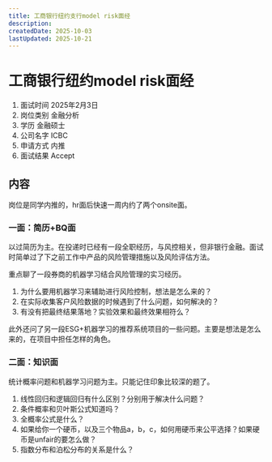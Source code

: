 ```yaml
---
title: 工商银行纽约支行model risk面经
description: 
createdDate: 2025-10-03
lastUpdated: 2025-10-21
---
```

# 工商银行纽约model risk面经
1. 面试时间 2025年2月3日
2. 岗位类别 金融分析
3. 学历 金融硕士
4. 公司名字 ICBC
5. 申请方式 内推
6. 面试结果 Accept

## 内容
岗位是同学内推的，hr面后快速一周内约了两个onsite面。

### 一面：简历+BQ面
以过简历为主。在投递时已经有一段全职经历，与风控相关，但非银行金融。面试时简单过了下之前工作中产品的风险管理措施以及风险评估方法。

重点聊了一段券商的机器学习结合风险管理的实习经历。
1. 为什么要用机器学习来辅助进行风险控制，想法是怎么来的？
2. 在实际收集客户风险数据的时候遇到了什么问题，如何解决的？
3. 有没有把最终结果落地？实验效果和最终效果相符么？

此外还问了另一段ESG+机器学习的推荐系统项目的一些问题。主要是想法是怎么来的，在项目中担任怎样的角色。

### 二面：知识面
统计概率问题和机器学习问题为主。只能记住印象比较深的题了。
1. 线性回归和逻辑回归有什么区别？分别用于解决什么问题？
2. 条件概率和贝叶斯公式知道吗？
3. 全概率公式是什么？
4. 如果给你一个硬币，以及三个物品a，b，c，如何用硬币来公平选择？如果硬币是unfair的要怎么做？
5. 指数分布和泊松分布的关系是什么？
